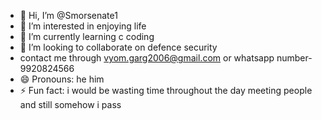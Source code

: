 - 👋 Hi, I’m @Smorsenate1
- 👀 I’m interested in enjoying life
- 🌱 I’m currently learning c coding
- 💞️ I’m looking to collaborate on defence security 
- contact me through vyom.garg2006@gmail.com or whatsapp number-9920824566
- 😄 Pronouns: he him
- ⚡ Fun fact: i would be wasting time throughout the day meeting people and still somehow i pass

<!---
Smorsenate1/Smorsenate1 is a ✨ special ✨ repository because its `README.md` (this file) appears on your GitHub profile.
You can click the Preview link to take a look at your changes.
--->
